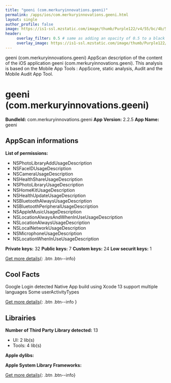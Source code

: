 ```yaml
---
title: "geeni (com.merkuryinnovations.geeni)"
permalink: /apps/ios/com.merkuryinnovations.geeni.html
layout: single
author_profile: false
image: https://is1-ssl.mzstatic.com/image/thumb/Purple122/v4/55/bc/4b/55bc4b00-eba9-7931-c0a2-119afd94d1b4/AppIcon-0-0-1x_U007emarketing-0-0-0-7-0-0-sRGB-0-0-0-GLES2_U002c0-512MB-85-220-0-0.png/512x512bb.jpg
header: 
     overlay_filter: 0.5 # same as adding an opacity of 0.5 to a black background
     overlay_image: https://is1-ssl.mzstatic.com/image/thumb/Purple122/v4/55/bc/4b/55bc4b00-eba9-7931-c0a2-119afd94d1b4/AppIcon-0-0-1x_U007emarketing-0-0-0-7-0-0-sRGB-0-0-0-GLES2_U002c0-512MB-85-220-0-0.png/512x512bb.jpg
---
```

geeni (com.merkuryinnovations.geeni) AppScan description of the content of the iOS application geeni (com.merkuryinnovations.geeni). This analysis is based on the Mobile App Tools : AppScore, static analysis, Audit and the Mobile Audit App Tool.

# geeni (com.merkuryinnovations.geeni)

**BundleId:** com.merkuryinnovations.geeni
**App Version:** 2.2.5
**App Name:** geeni


## AppScan informations 

**List of permissions:** 
- NSPhotoLibraryAddUsageDescription
- NSFaceIDUsageDescription
- NSCameraUsageDescription
- NSHealthShareUsageDescription
- NSPhotoLibraryUsageDescription
- NSHomeKitUsageDescription
- NSHealthUpdateUsageDescription
- NSBluetoothAlwaysUsageDescription
- NSBluetoothPeripheralUsageDescription
- NSAppleMusicUsageDescription
- NSLocationAlwaysAndWhenInUseUsageDescription
- NSLocationAlwaysUsageDescription
- NSLocalNetworkUsageDescription
- NSMicrophoneUsageDescription
- NSLocationWhenInUseUsageDescription
  
  
**Private keys:** 32
**Public keys:** 7
**Custom keys:** 24
**Low securit keys:** 1
  
[Get more details](/pricing.html){: .btn .btn--info}

## Cool Facts

Google Login detected
Native App
build using Xcode 13
support multiple languages
Some userActivityTypes
  
[Get more details](/pricing.html){: .btn .btn--info }

## Librairies 
**Number of Third Party Library detected:** 13
- UI: 2 lib(s)
- Tools: 4 lib(s)


**Apple dylibs:**


**Apple System Library Frameworks:**


  
[Get more details](/pricing.html){: .btn .btn--info}

